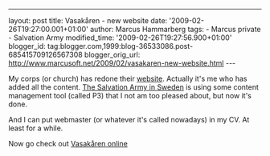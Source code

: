 ---
layout: post
title: Vasakåren - new website date: '2009-02-26T19:27:00.001+01:00'
author: Marcus Hammarberg
tags: - Marcus
private - Salvation Army modified_time: '2009-02-26T19:27:56.900+01:00'
blogger_id: tag:blogger.com,1999:blog-36533086.post-685415709126567308
blogger_orig_url: http://www.marcusoft.net/2009/02/vasakaren-new-website.html ---

My corps (or church) has redone their
<a href="http://www.fralsningsarmen.se/vasakaren/"
target="_blank">website</a>. Actually it's me who has added all the
content.
<a href="http://www.fralsningsarmen.se/" target="_blank">The Salvation
Army in Sweden</a> is using some content management tool (called P3)
that I not am too pleased about, but now it's done.

And I can put webmaster (or whatever it's called nowadays) in my CV. At
least for a while.

Now go check out <a href="http://www.fralsningsarmen.se/vasakaren/"
target="_blank">Vasakåren online</a>
